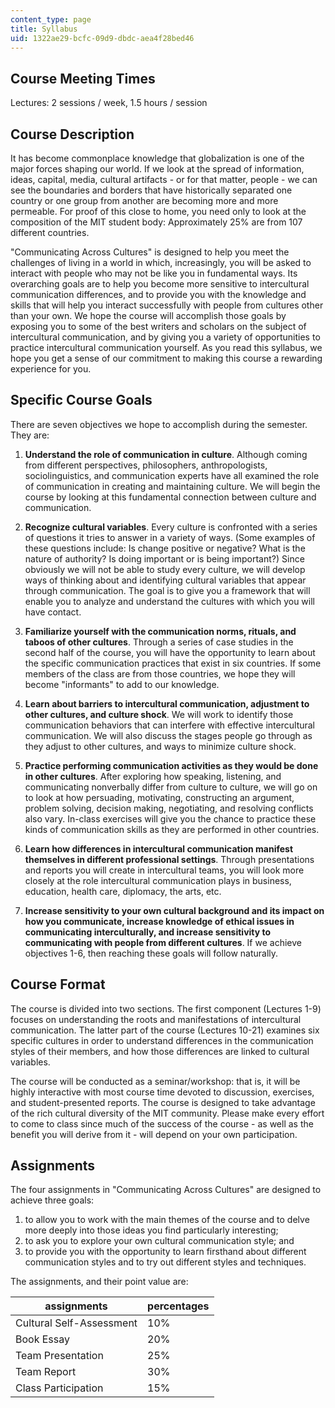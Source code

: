 ```yaml
---
content_type: page
title: Syllabus
uid: 1322ae29-bcfc-09d9-dbdc-aea4f28bed46
---
```


Course Meeting Times
--------------------

Lectures: 2 sessions / week, 1.5 hours / session

Course Description
------------------

It has become commonplace knowledge that globalization is one of the major forces shaping our world. If we look at the spread of information, ideas, capital, media, cultural artifacts - or for that matter, people - we can see the boundaries and borders that have historically separated one country or one group from another are becoming more and more permeable. For proof of this close to home, you need only to look at the composition of the MIT student body: Approximately 25% are from 107 different countries.

"Communicating Across Cultures" is designed to help you meet the challenges of living in a world in which, increasingly, you will be asked to interact with people who may not be like you in fundamental ways. Its overarching goals are to help you become more sensitive to intercultural communication differences, and to provide you with the knowledge and skills that will help you interact successfully with people from cultures other than your own. We hope the course will accomplish those goals by exposing you to some of the best writers and scholars on the subject of intercultural communication, and by giving you a variety of opportunities to practice intercultural communication yourself. As you read this syllabus, we hope you get a sense of our commitment to making this course a rewarding experience for you.

Specific Course Goals
---------------------

There are seven objectives we hope to accomplish during the semester. They are:

1.  **Understand the role of communication in culture**. Although coming from different perspectives, philosophers, anthropologists, sociolinguistics, and communication experts have all examined the role of communication in creating and maintaining culture. We will begin the course by looking at this fundamental connection between culture and communication.  
    
2.  **Recognize cultural variables**. Every culture is confronted with a series of questions it tries to answer in a variety of ways. (Some examples of these questions include: Is change positive or negative? What is the nature of authority? Is doing important or is being important?) Since obviously we will not be able to study every culture, we will develop ways of thinking about and identifying cultural variables that appear through communication. The goal is to give you a framework that will enable you to analyze and understand the cultures with which you will have contact.  
    
3.  **Familiarize yourself with the communication norms, rituals, and taboos of other cultures**. Through a series of case studies in the second half of the course, you will have the opportunity to learn about the specific communication practices that exist in six countries. If some members of the class are from those countries, we hope they will become "informants" to add to our knowledge.  
    
4.  **Learn about barriers to intercultural communication, adjustment to other cultures, and culture shock**. We will work to identify those communication behaviors that can interfere with effective intercultural communication. We will also discuss the stages people go through as they adjust to other cultures, and ways to minimize culture shock.  
    
5.  **Practice performing communication activities as they would be done in other cultures**. After exploring how speaking, listening, and communicating nonverbally differ from culture to culture, we will go on to look at how persuading, motivating, constructing an argument, problem solving, decision making, negotiating, and resolving conflicts also vary. In-class exercises will give you the chance to practice these kinds of communication skills as they are performed in other countries.  
    
6.  **Learn how differences in intercultural communication manifest themselves in different professional settings**. Through presentations and reports you will create in intercultural teams, you will look more closely at the role intercultural communication plays in business, education, health care, diplomacy, the arts, etc.  
    
7.  **Increase sensitivity to your own cultural background and its impact on how you communicate, increase knowledge of ethical issues in communicating interculturally, and increase sensitivity to communicating with people from different cultures**. If we achieve objectives 1-6, then reaching these goals will follow naturally.

Course Format
-------------

The course is divided into two sections. The first component (Lectures 1-9) focuses on understanding the roots and manifestations of intercultural communication. The latter part of the course (Lectures 10-21) examines six specific cultures in order to understand differences in the communication styles of their members, and how those differences are linked to cultural variables.

The course will be conducted as a seminar/workshop: that is, it will be highly interactive with most course time devoted to discussion, exercises, and student-presented reports. The course is designed to take advantage of the rich cultural diversity of the MIT community. Please make every effort to come to class since much of the success of the course - as well as the benefit you will derive from it - will depend on your own participation.

Assignments
-----------

The four assignments in "Communicating Across Cultures" are designed to achieve three goals:

1.  to allow you to work with the main themes of the course and to delve more deeply into those ideas you find particularly interesting;
2.  to ask you to explore your own cultural communication style; and
3.  to provide you with the opportunity to learn firsthand about different communication styles and to try out different styles and techniques.

The assignments, and their point value are:

| assignments | percentages |
| --- | --- |
| Cultural Self-Assessment | 10% |
| Book Essay | 20% |
| Team Presentation | 25% |
| Team Report | 30% |
| Class Participation | 15%